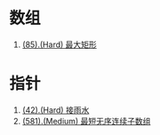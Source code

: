 # 数组

1. [(85).(Hard) 最大矩形][85]

# 指针

1. [(42).(Hard) 接雨水][42]
2. [(581).(Medium) 最短无序连续子数组][581]


[85]: ../array/E85_Hard_MaximalRectangle.java
[42]: ../pointer/E42_Hard_TrappingRainWater.java
[581]: ../pointer/E581_Medium_ShortestUnsortedContinuousSubarray.java